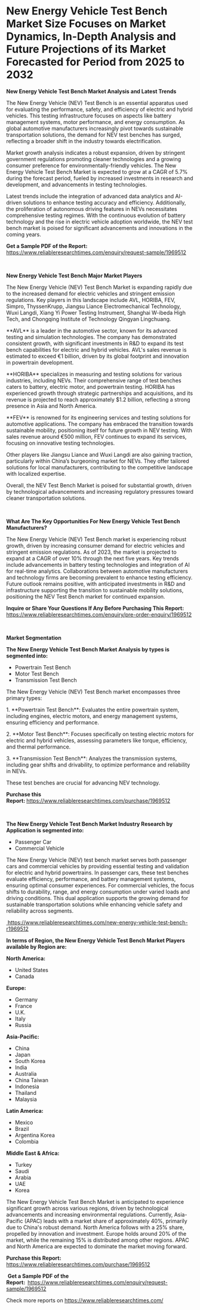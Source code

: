 <p><h1>New Energy Vehicle Test Bench Market Size Focuses on Market Dynamics, In-Depth Analysis and Future Projections of its Market Forecasted for Period from 2025 to 2032</h1></p><p><strong>New Energy Vehicle Test Bench Market Analysis and Latest Trends</strong></p>
<p><p>The New Energy Vehicle (NEV) Test Bench is an essential apparatus used for evaluating the performance, safety, and efficiency of electric and hybrid vehicles. This testing infrastructure focuses on aspects like battery management systems, motor performance, and energy consumption. As global automotive manufacturers increasingly pivot towards sustainable transportation solutions, the demand for NEV test benches has surged, reflecting a broader shift in the industry towards electrification.</p><p>Market growth analysis indicates a robust expansion, driven by stringent government regulations promoting cleaner technologies and a growing consumer preference for environmentally-friendly vehicles. The New Energy Vehicle Test Bench Market is expected to grow at a CAGR of 5.7% during the forecast period, fueled by increased investments in research and development, and advancements in testing technologies. </p><p>Latest trends include the integration of advanced data analytics and AI-driven solutions to enhance testing accuracy and efficiency. Additionally, the proliferation of autonomous driving features in NEVs necessitates comprehensive testing regimes. With the continuous evolution of battery technology and the rise in electric vehicle adoption worldwide, the NEV test bench market is poised for significant advancements and innovations in the coming years.</p></p>
<p><strong>Get a Sample PDF of the Report:&nbsp;</strong> <a href="https://www.reliableresearchtimes.com/enquiry/request-sample/1969512?utm_campaign=3063&utm_medium=2&utm_source=Github&utm_content=ia&utm_term=31032025&utm_id=new-energy-vehicle-test-bench">https://www.reliableresearchtimes.com/enquiry/request-sample/1969512</a></p>
<p>&nbsp;</p>
<p><strong>New Energy Vehicle Test Bench Major Market Players</strong></p>
<p><p>The New Energy Vehicle (NEV) Test Bench Market is expanding rapidly due to the increased demand for electric vehicles and stringent emission regulations. Key players in this landscape include AVL, HORIBA, FEV, Simpro, ThyssenKrupp, Jiangsu Liance Electromechanical Technology, Wuxi Langdi, Xiang Yi Power Testing Instrument, Shanghai W-ibeda High Tech, and Chongqing Institute of Technology Qingyan Lingchuang.</p><p>**AVL** is a leader in the automotive sector, known for its advanced testing and simulation technologies. The company has demonstrated consistent growth, with significant investments in R&D to expand its test bench capabilities for electric and hybrid vehicles. AVL's sales revenue is estimated to exceed €1 billion, driven by its global footprint and innovation in powertrain development.</p><p>**HORIBA** specializes in measuring and testing solutions for various industries, including NEVs. Their comprehensive range of test benches caters to battery, electric motor, and powertrain testing. HORIBA has experienced growth through strategic partnerships and acquisitions, and its revenue is projected to reach approximately $1.2 billion, reflecting a strong presence in Asia and North America.</p><p>**FEV** is renowned for its engineering services and testing solutions for automotive applications. The company has embraced the transition towards sustainable mobility, positioning itself for future growth in NEV testing. With sales revenue around €500 million, FEV continues to expand its services, focusing on innovative testing technologies.</p><p>Other players like Jiangsu Liance and Wuxi Langdi are also gaining traction, particularly within China’s burgeoning market for NEVs. They offer tailored solutions for local manufacturers, contributing to the competitive landscape with localized expertise. </p><p>Overall, the NEV Test Bench Market is poised for substantial growth, driven by technological advancements and increasing regulatory pressures toward cleaner transportation solutions.</p></p>
<p>&nbsp;</p>
<p><strong>What Are The Key Opportunities For New Energy Vehicle Test Bench Manufacturers?</strong></p>
<p><p>The New Energy Vehicle (NEV) Test Bench market is experiencing robust growth, driven by increasing consumer demand for electric vehicles and stringent emission regulations. As of 2023, the market is projected to expand at a CAGR of over 10% through the next five years. Key trends include advancements in battery testing technologies and integration of AI for real-time analytics. Collaborations between automotive manufacturers and technology firms are becoming prevalent to enhance testing efficiency. Future outlook remains positive, with anticipated investments in R&D and infrastructure supporting the transition to sustainable mobility solutions, positioning the NEV Test Bench market for continued expansion.</p></p>
<p><strong>Inquire or Share Your Questions If Any Before Purchasing This Report:</strong> <a href="https://www.reliableresearchtimes.com/enquiry/pre-order-enquiry/1969512?utm_campaign=3063&utm_medium=2&utm_source=Github&utm_content=ia&utm_term=31032025&utm_id=new-energy-vehicle-test-bench">https://www.reliableresearchtimes.com/enquiry/pre-order-enquiry/1969512</a></p>
<p>&nbsp;</p>
<p><strong>Market Segmentation</strong></p>
<p><strong>The New Energy Vehicle Test Bench Market Analysis by types is segmented into:</strong></p>
<p><ul><li>Powertrain Test Bench</li><li>Motor Test Bench</li><li>Transmission Test Bench</li></ul></p>
<p><p>The New Energy Vehicle (NEV) Test Bench market encompasses three primary types: </p><p>1. **Powertrain Test Bench**: Evaluates the entire powertrain system, including engines, electric motors, and energy management systems, ensuring efficiency and performance.</p><p>2. **Motor Test Bench**: Focuses specifically on testing electric motors for electric and hybrid vehicles, assessing parameters like torque, efficiency, and thermal performance.</p><p>3. **Transmission Test Bench**: Analyzes the transmission systems, including gear shifts and drivability, to optimize performance and reliability in NEVs. </p><p>These test benches are crucial for advancing NEV technology.</p></p>
<p><strong>Purchase this Report:&nbsp;</strong><a href="https://www.reliableresearchtimes.com/purchase/1969512?utm_campaign=3063&utm_medium=2&utm_source=Github&utm_content=ia&utm_term=31032025&utm_id=new-energy-vehicle-test-bench">https://www.reliableresearchtimes.com/purchase/1969512</a></p>
<p>&nbsp;</p>
<p><strong>The New Energy Vehicle Test Bench Market Industry Research by Application is segmented into:</strong></p>
<p><ul><li>Passenger Car</li><li>Commercial Vehicle</li></ul></p>
<p><p>The New Energy Vehicle (NEV) test bench market serves both passenger cars and commercial vehicles by providing essential testing and validation for electric and hybrid powertrains. In passenger cars, these test benches evaluate efficiency, performance, and battery management systems, ensuring optimal consumer experiences. For commercial vehicles, the focus shifts to durability, range, and energy consumption under varied loads and driving conditions. This dual application supports the growing demand for sustainable transportation solutions while enhancing vehicle safety and reliability across segments.</p></p>
<p><a href="https://www.reliableresearchtimes.com/new-energy-vehicle-test-bench-r1969512?utm_campaign=3063&utm_medium=2&utm_source=Github&utm_content=ia&utm_term=31032025&utm_id=new-energy-vehicle-test-bench">&nbsp;https://www.reliableresearchtimes.com/new-energy-vehicle-test-bench-r1969512</a></p>
<p><strong>In terms of Region, the New Energy Vehicle Test Bench Market Players available by Region are:</strong></p>
<p>
    <p> <strong> North America: </strong>
        <ul>
            <li>United States</li>
            <li>Canada</li>
        </ul>
        </p> 
    <p> <strong> Europe: </strong>
        <ul>
            <li>Germany</li>
            <li>France</li>
            <li>U.K.</li>
            <li>Italy</li>
            <li>Russia</li>
        </ul>
        </p> 
    <p> <strong> Asia-Pacific: </strong>
        <ul>
            <li>China</li>
            <li>Japan</li>
            <li>South Korea</li>
            <li>India</li>
            <li>Australia</li>
            <li>China Taiwan</li>
            <li>Indonesia</li>
            <li>Thailand</li>
            <li>Malaysia</li>
        </ul>
        </p> 
    <p> <strong> Latin America: </strong>
        <ul>
            <li>Mexico</li>
            <li>Brazil</li>
            <li>Argentina Korea</li>
            <li>Colombia</li>
        </ul>
        </p> 
    <p> <strong> Middle East & Africa: </strong>
        <ul>
            <li>Turkey</li>
            <li>Saudi</li>
            <li>Arabia</li>
            <li>UAE</li>
            <li>Korea</li>
        </ul>
    </p>
    </p>
<p><p>The New Energy Vehicle Test Bench Market is anticipated to experience significant growth across various regions, driven by technological advancements and increasing environmental regulations. Currently, Asia-Pacific (APAC) leads with a market share of approximately 40%, primarily due to China's robust demand. North America follows with a 25% share, propelled by innovation and investment. Europe holds around 20% of the market, while the remaining 15% is distributed among other regions. APAC and North America are expected to dominate the market moving forward.</p></p>
<p><strong>Purchase this Report: </strong><a href="https://www.reliableresearchtimes.com/purchase/1969512?utm_campaign=3063&utm_medium=2&utm_source=Github&utm_content=ia&utm_term=31032025&utm_id=new-energy-vehicle-test-bench">https://www.reliableresearchtimes.com/purchase/1969512</a></p>
<p>&nbsp;<strong>Get a Sample PDF of the Report:&nbsp;&nbsp;</strong><a href="https://www.reliableresearchtimes.com/enquiry/request-sample/1969512?utm_campaign=3063&utm_medium=2&utm_source=Github&utm_content=ia&utm_term=31032025&utm_id=new-energy-vehicle-test-bench">https://www.reliableresearchtimes.com/enquiry/request-sample/1969512</a></p>
<p><strong></strong></p>
<p>Check more reports on <a href="https://www.reliableresearchtimes.com/?utm_campaign=3063&utm_medium=2&utm_source=Github&utm_content=ia&utm_term=31032025&utm_id=new-energy-vehicle-test-bench">https://www.reliableresearchtimes.com/</a></p>